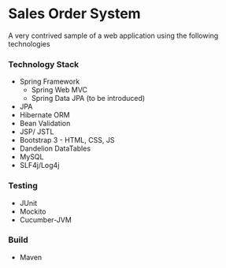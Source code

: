 # Sales Order System

A very contrived sample of a web application using the following technologies

### Technology Stack

* Spring Framework 
  * Spring Web MVC
  * Spring Data JPA (to be introduced)
* JPA
* Hibernate ORM
* Bean Validation
* JSP/ JSTL
* Bootstrap 3 - HTML, CSS, JS
* Dandelion DataTables
* MySQL
* SLF4j/Log4j

### Testing

* JUnit
* Mockito
* Cucumber-JVM

### Build

* Maven


